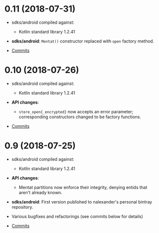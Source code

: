 # 0.11 (2018-07-31)

* sdks/android compiled against:
  * Kotlin standard library 1.2.41

* **sdks/android**: `Mentat()` constructor replaced with `open` factory method.

* [Commits](https://github.com/mozilla/mentat/compare/v0.10.0...v0.11.0)

# 0.10 (2018-07-26)

* sdks/android compiled against:
  * Kotlin standard library 1.2.41

* **API changes**:
  * `store_open{_encrypted}` now accepts an error parameter; corresponding constructors changed to be factory functions.

* [Commits](https://github.com/mozilla/mentat/compare/v0.9.0...v0.10.0)

# 0.9 (2018-07-25)

* sdks/android compiled against:
  * Kotlin standard library 1.2.41

* **API changes**:
  * Mentat partitions now enforce their integrity, denying entids that aren't already known.

* **sdks/android**: First version published to nalexander's personal bintray repository.
* Various bugfixes and refactorings (see commits below for details)
* [Commits](https://github.com/mozilla/mentat/compare/v0.8.1...v0.9.0)
